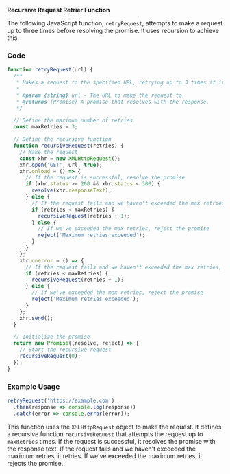 **Recursive Request Retrier Function**

The following JavaScript function, `retryRequest`, attempts to make a request up to three times before resolving the promise. It uses recursion to achieve this.

### Code

```javascript
function retryRequest(url) {
  /**
   * Makes a request to the specified URL, retrying up to 3 times if it fails.
   *
   * @param {string} url - The URL to make the request to.
   * @returns {Promise} A promise that resolves with the response.
   */

  // Define the maximum number of retries
  const maxRetries = 3;

  // Define the recursive function
  function recursiveRequest(retries) {
    // Make the request
    const xhr = new XMLHttpRequest();
    xhr.open('GET', url, true);
    xhr.onload = () => {
      // If the request is successful, resolve the promise
      if (xhr.status >= 200 && xhr.status < 300) {
        resolve(xhr.responseText);
      } else {
        // If the request fails and we haven't exceeded the max retries, retry
        if (retries < maxRetries) {
          recursiveRequest(retries + 1);
        } else {
          // If we've exceeded the max retries, reject the promise
          reject('Maximum retries exceeded');
        }
      }
    };
    xhr.onerror = () => {
      // If the request fails and we haven't exceeded the max retries, retry
      if (retries < maxRetries) {
        recursiveRequest(retries + 1);
      } else {
        // If we've exceeded the max retries, reject the promise
        reject('Maximum retries exceeded');
      }
    };
    xhr.send();
  }

  // Initialize the promise
  return new Promise((resolve, reject) => {
    // Start the recursive request
    recursiveRequest(0);
  });
}
```

### Example Usage

```javascript
retryRequest('https://example.com')
  .then(response => console.log(response))
  .catch(error => console.error(error));
```

This function uses the `XMLHttpRequest` object to make the request. It defines a recursive function `recursiveRequest` that attempts the request up to `maxRetries` times. If the request is successful, it resolves the promise with the response text. If the request fails and we haven't exceeded the maximum retries, it retries. If we've exceeded the maximum retries, it rejects the promise.